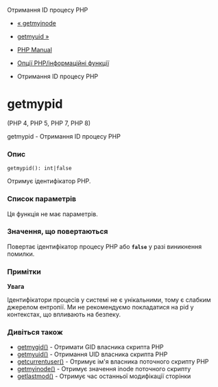Отримання ID процесу PHP

-   [« getmyinode](function.getmyinode.html)
    
-   [getmyuid »](function.getmyuid.html)
    
-   [PHP Manual](index.html)
    
-   [Опції PHP/інформаційні функції](ref.info.html)
    
-   Отримання ID процесу PHP
    

# getmypid

(PHP 4, PHP 5, PHP 7, PHP 8)

getmypid - Отримання ID процесу PHP

### Опис

```methodsynopsis
getmypid(): int|false
```

Отримує ідентифікатор PHP.

### Список параметрів

Ця функція не має параметрів.

### Значення, що повертаються

Повертає ідентифікатор процесу PHP або **`false`** у разі виникнення помилки.

### Примітки

**Увага**

Ідентифікатори процесів у системі не є унікальними, тому є слабким джерелом ентропії. Ми не рекомендуємо покладатися на pid у контекстах, що впливають на безпеку.

### Дивіться також

-   [getmygid()](function.getmygid.html) - Отримати GID власника скрипта PHP
-   [getmyuid()](function.getmyuid.html) - Отримання UID власника скрипта PHP
-   [getcurrentuser()](function.get-current-user.html) - Отримує ім'я власника поточного скрипту PHP
-   [getmyinode()](function.getmyinode.html) - Отримує значення inode поточного скрипту
-   [getlastmod()](function.getlastmod.html) - Отримує час останньої модифікації сторінки
